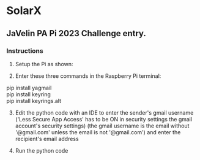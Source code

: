 # SolarX
## JaVelin PA Pi 2023 Challenge entry.

### Instructions
1. Setup the Pi as shown:

2. Enter these three commands in the Raspberry Pi terminal:

pip install yagmail <br />
pip install keyring <br />
pip install keyrings.alt <br />

3. Edit the python code with an IDE to enter the sender's gmail username ('Less Secure App Access' has to be ON in security settings the gmail account's security settings) (the gmail username is the email without '@gmail.com' unless the email is not '@gmail.com') and enter the recipient's email address

4. Run the python code
